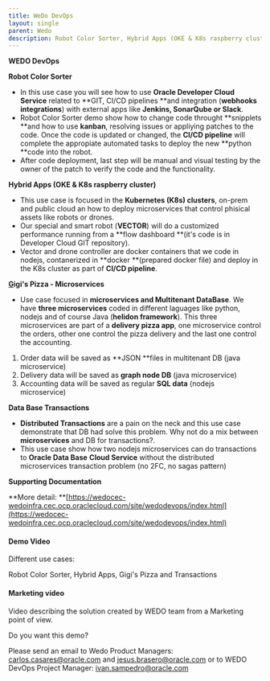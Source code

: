 ```yaml
---
title: WeDo DevOps
layout: single
parent: Wedo
description: Robot Color Sorter, Hybrid Apps (OKE & K8s raspberry cluster), Gigi's Pizza - Microservices & Data Base Transactions
---
```


**WEDO DevOps**

**Robot Color Sorter**

  * In this use case you will see how to use **Oracle Developer Cloud Service** related to **GIT, CI/CD pipelines **and integration (**webhooks integrations**) with external apps like **Jenkins, SonarQube or Slack**.
  * Robot Color Sorter demo show how to change code throught **snipplets **and how to use **kanban**, resolving issues or appliying patches to the code. Once the code is updated or changed, the **CI/CD pipeline** will complete the appropiate automated tasks to deploy the new **python **code into the robot.
  * After code deployment, last step will be manual and visual testing by the owner of the patch to verify the code and the functionality.

**Hybrid Apps (OKE & K8s raspberry cluster)**

  * This use case is focused in the **Kubernetes (K8s) clusters**, on-prem and public cloud an how to deploy microservices that control phisical assets like robots or drones.
  * Our special and smart robot (**VECTOR**) will do a customized performance running from a **flow dashboard **(it's code is in Developer Cloud GIT repository).
  * Vector and drone controller are docker containers that we code in nodejs, contanerized in **docker **(prepared docker file) and deploy in the K8s cluster as part of **CI/CD pipeline**.

**[G](https://wedocec-wedoinfra.cec.ocp.oraclecloud.com/site/wedodevops/use-cases/gigis-pizza.html)igi's Pizza - Microservices**

  * Use case focused in **microservices and Multitenant DataBase**. We have **three microservices** coded in different laguages like python, nodejs and of course Java (**helidon framework**). This three microservices are part of a **delivery pizza app**, one microservice control the orders, other one control the pizza delivery and the last one control the accounting.
  1. Order data will be saved as **JSON **files in multitenant DB (java microservice)
  2. Delivery data will be saved as **graph node DB** (java microservice)
  3. Accounting data will be saved as regular **SQL data** (nodejs microservice)

**Data Base Transactions**

  * **Distributed Transactions** are a pain on the neck and this use case demonstrate that DB had solve this problem. Why not do a mix between **microservices** and DB for transactions?. 
  * This use case show how two nodejs microservices can do transactions to **Oracle Data Base** **Cloud Service** without the distributed microservices transaction problem (no 2FC, no sagas pattern)

 

**Supporting Documentation**

**More detail:   **[https://wedocec-wedoinfra.cec.ocp.oraclecloud.com/site/wedodevops/index.html](https://wedocec-wedoinfra.cec.ocp.oraclecloud.com/site/wedodevops/index.html)

#### Demo Video

Different use cases:

Robot Color Sorter, Hybrid Apps, Gigi's Pizza and Transactions

#### Marketing video

Video describing the solution created by WEDO team from a Marketing point of view.

Do you want this demo?

Please send an email to Wedo Product Managers: carlos.casares@oracle.com and jesus.brasero@oracle.com or to WEDO DevOps Project Manager: ivan.sampedro@oracle.com

